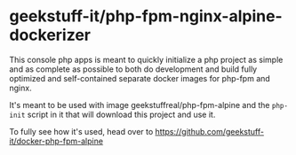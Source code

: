 # geekstuff-it/php-fpm-nginx-alpine-dockerizer

This console php apps is meant to quickly initialize a php project as simple and as complete as possible
to both do development and build fully optimized and self-contained separate docker images for php-fpm and nginx.

It's meant to be used with image geekstuffreal/php-fpm-alpine and the
`php-init` script in it that will download this project and use it.

To fully see how it's used, head over to https://github.com/geekstuff-it/docker-php-fpm-alpine
